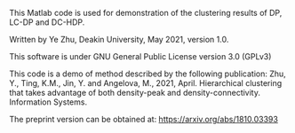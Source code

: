 This Matlab code is used for demonstration of the clustering results of DP, LC-DP and DC-HDP. 

Written by Ye Zhu, Deakin University, May 2021, version 1.0. 

This software is under GNU General Public License version 3.0 (GPLv3)

This code is a demo of method described by the following publication: Zhu, Y., Ting, K.M., Jin, Y. and Angelova, M., 2021, April. Hierarchical clustering that takes advantage of both density-peak and density-connectivity. Information Systems.

The preprint version can be obtained at: https://arxiv.org/abs/1810.03393

